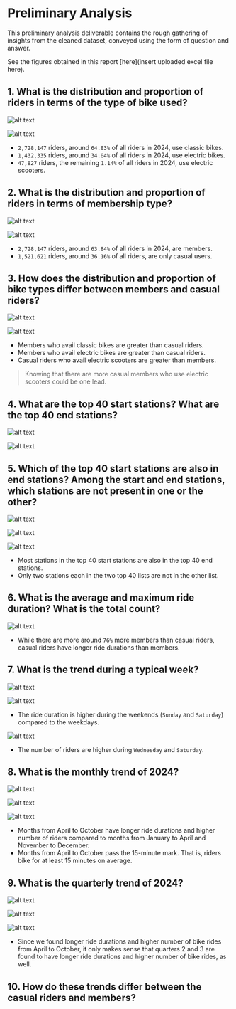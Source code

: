 # Preliminary Analysis

This preliminary analysis deliverable contains the rough gathering of insights from the cleaned dataset, conveyed using the form of question and answer.

See the figures obtained in this report [here](insert uploaded excel file here).

## 1. What is the distribution and proportion of riders in terms of the type of bike used?

![alt text](image.png)

![alt text](image-1.png)

-   `2,728,147` riders, around `64.83%` of all riders in 2024, use classic bikes.
-   `1,432,335` riders, around `34.04%` of all riders in 2024, use electric bikes.
-   `47,827` riders, the remaining `1.14%` of all riders in 2024, use electric scooters.

## 2. What is the distribution and proportion of riders in terms of membership type?

![alt text](image-2.png)

![alt text](image-3.png)

-   `2,728,147` riders, around `63.84%` of all riders in 2024, are members.
-   `1,521,621` riders, around `36.16%` of all riders, are only casual users.

## 3. How does the distribution and proportion of bike types differ between members and casual riders?

![alt text](image-4.png)

![alt text](image-5.png)

-   Members who avail classic bikes are greater than casual riders.
-   Members who avail electric bikes are greater than casual riders.
-   Casual riders who avail electric scooters are greater than members.

> Knowing that there are more casual members who use electric scooters could be one lead.

## 4. What are the top 40 start stations? What are the top 40 end stations?

![alt text](image-6.png)

![alt text](image-7.png)

## 5. Which of the top 40 start stations are also in end stations? Among the start and end stations, which stations are not present in one or the other?

![alt text](image-8.png)

![alt text](image-9.png)

![alt text](image-10.png)

-   Most stations in the top 40 start stations are also in the top 40 end stations.
-   Only two stations each in the two top 40 lists are not in the other list.

## 6. What is the average and maximum ride duration? What is the total count?

![alt text](image-11.png)

-   While there are more around `76%` more members than casual riders, casual riders have longer ride durations than members.

## 7. What is the trend during a typical week?

![alt text](image-12.png)

![alt text](image-16.png)

-   The ride duration is higher during the weekends (`Sunday` and `Saturday`) compared to the weekdays.

![alt text](image-17.png)

-   The number of riders are higher during `Wednesday` and `Saturday`.

## 8. What is the monthly trend of 2024?

![alt text](image-14.png)

![alt text](image-18.png)

![alt text](image-19.png)

-   Months from April to October have longer ride durations and higher number of riders compared to months from January to April and November to December.
-   Months from April to October pass the 15-minute mark. That is, riders bike for at least 15 minutes on average.

## 9. What is the quarterly trend of 2024?

![alt text](image-15.png)

![alt text](image-20.png)

![alt text](image-21.png)

-   Since we found longer ride durations and higher number of bike rides from April to October, it only makes sense that quarters 2 and 3 are found to have longer ride durations and higher number of bike rides, as well.

## 10. How do these trends differ between the casual riders and members?
